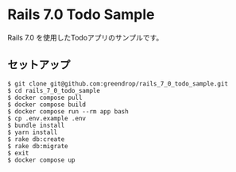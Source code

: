 # Rails 7.0 Todo Sample

Rails 7.0 を使用したTodoアプリのサンプルです。

## セットアップ

```shell
$ git clone git@github.com:greendrop/rails_7_0_todo_sample.git
$ cd rails_7_0_todo_sample
$ docker compose pull
$ docker compose build
$ docker compose run --rm app bash
$ cp .env.example .env
$ bundle install
$ yarn install
$ rake db:create
$ rake db:migrate
$ exit
$ docker compose up
```
